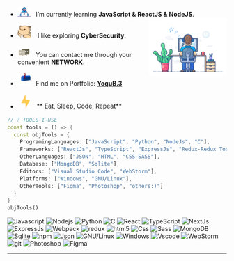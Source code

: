 -  <img alt="GIF" src="https://github.com/Yoqubjon3/Yoqubjon3/blob/main/image_gif/Developer.gif" width="30" /> &nbsp; I’m currently learning **JavaScript & ReactJS & NodeJS**. <img width="37%" align="right" alt="Github Image" src="https://github.com/Yoqubjon3/Yoqubjon3/blob/main/image_gif/dev-working_rounded.gif"/><br><br>
- <img src="https://github.com/Yoqubjon3/Yoqubjon3/blob/main/image_gif/hyperkitty.gif" width="30" />&nbsp;&nbsp;&nbsp; I like exploring **CyberSecurity**. <br><br>
- <img src="https://github.com/Yoqubjon3/Yoqubjon3/blob/main/image_gif/message.gif" width="30" />&nbsp;&nbsp; You can contact me through your convenient **NETWORK**. <br><br>
- <img src="https://github.com/Yoqubjon3/Yoqubjon3/blob/main/image_gif/letterbox.gif" width="30" /> &nbsp; Find me on Portfolio: **[YoquB.3](https://www.google.com)**<br> <br>
- &nbsp;&nbsp;<img src="https://github.com/Yoqubjon3/Yoqubjon3/blob/main/image_gif/lightning.gif" width="20" />&nbsp;&nbsp;&nbsp;&nbsp;** Eat, Sleep, Code, Repeat**<br>

```dart
// ? TOOLS-I-USE
const tools = () => {
  const objTools = {
    ProgramingLanguages: ["JavaScript", "Python", "NodeJs", "C"],
    Frameworks: ["ReactJs", "TypeScript", "ExpressJs", "Redux-Redux Toolkit", "NextJs"],
    OtherLanguages: ["JSON", "HTML", "CSS-SASS"],
    Database: ["MongoDB", "Sqlite"],
    Editors: ["Visual Studio Code", "WebStorm"],
    Platforms: ["Windows", "GNU/Linux"],
    OtherTools: ["Figma", "Photoshop", "others:)"]
  }
}
objTools()
```

![Javascript](https://img.shields.io/badge/JavaScript-323330?style=flat&logo=javascript&logoColor=F7DF1E)
<img alt="Nodejs" src="https://img.shields.io/badge/-Nodejs-43853d?style=flat-square&logo=Node.js&logoColor=white" />
![Python](https://img.shields.io/badge/Python-FFD43B?style=flat&logo=python&logoColor=darkgreen)
![C](https://img.shields.io/badge/C-00599C?style=flat&logo=c&logoColor=white)
<img alt="React" src="https://img.shields.io/badge/-React-45b8d8?style=flat-square&logo=react&logoColor=white" />
<img alt="TypeScript" src="https://img.shields.io/badge/-TypeScript-007ACC?style=flat-square&logo=typescript&logoColor=white" />
![NextJs](https://img.shields.io/badge/-NextJs-success)
![ExpressJs](https://img.shields.io/badge/-ExpressJs-orange)
<img alt="Webpack" src="https://img.shields.io/badge/-Webpack-8DD6F9?style=flat-square&logo=webpack&logoColor=white" /> 
<img alt="redux" src="https://img.shields.io/badge/-Redux-764ABC?style=flat-square&logo=redux&logoColor=white" />
<img alt="html5" src="https://img.shields.io/badge/-HTML5-E34F26?style=flat-square&logo=html5&logoColor=white" />
![Css](https://img.shields.io/badge/CSS3-1572B6?style=flat&logo=css3&logoColor=white)
<img alt="Sass" src="https://img.shields.io/badge/-Sass-CC6699?style=flat-square&logo=sass&logoColor=white" />
<img alt="MongoDB" src="https://img.shields.io/badge/-MongoDB-13aa52?style=flat-square&logo=mongodb&logoColor=white" />
![Sqlite](https://img.shields.io/badge/SQLite-07405E?style=flat&logo=sqlite&logoColor=white)
<img alt="npm" src="https://img.shields.io/badge/-NPM-CB3837?style=flat-square&logo=npm&logoColor=white" />
![Json](https://img.shields.io/badge/json-5E5C5C?style=flat&logo=json&logoColor=white)
![GNU/Linux](https://img.shields.io/badge/Linux-FCC624?style=flat&logo=linux&logoColor=black)
![Windows](https://img.shields.io/badge/-Windows10-blue)
![Vscode](https://img.shields.io/badge/Visual_Studio_Code-0078D4?style=flat&logo=visual%20studio%20code&logoColor=white)
![WebStorm](https://img.shields.io/badge/-WebStrom-crimson)
<img alt="git" src="https://img.shields.io/badge/-Git-F05032?style=flat-square&logo=git&logoColor=white" />
![Photoshop](https://img.shields.io/badge/Adobe%20Photoshop-31A8FF?style=flat&logo=Adobe%20Photoshop&logoColor=black)
![Figma](https://img.shields.io/badge/Figma-F24E1E?style=flat&logo=figma&logoColor=white)
<hr></hr>
